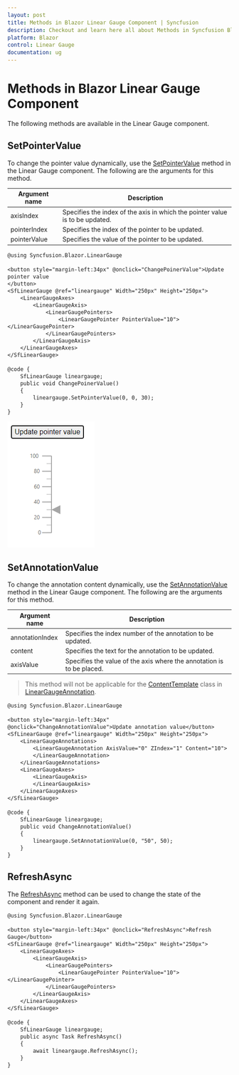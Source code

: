 ```yaml
---
layout: post
title: Methods in Blazor Linear Gauge Component | Syncfusion
description: Checkout and learn here all about Methods in Syncfusion Blazor Linear Gauge component and much more.
platform: Blazor
control: Linear Gauge
documentation: ug
---
```


# Methods in Blazor Linear Gauge Component

The following methods are available in the Linear Gauge component.

## SetPointerValue

To change the pointer value dynamically, use the [SetPointerValue](https://help.syncfusion.com/cr/blazor/Syncfusion.Blazor.LinearGauge.SfLinearGauge.html#Syncfusion_Blazor_LinearGauge_SfLinearGauge_SetPointerValue_System_Int32_System_Int32_System_Double_) method in the Linear Gauge component. The following are the arguments for this method.

|   Argument name      |   Description                            |
|----------------------| -----------------------------------------|
|     axisIndex        |    Specifies the index of the axis in which the pointer value is to be updated.|
|     pointerIndex     |    Specifies the index of the pointer to be updated.           |
|     pointerValue            |    Specifies the value of the pointer to be updated.           |

```cshtml
@using Syncfusion.Blazor.LinearGauge

<button style="margin-left:34px" @onclick="ChangePoinerValue">Update pointer value
</button>
<SfLinearGauge @ref="lineargauge" Width="250px" Height="250px">
    <LinearGaugeAxes>
        <LinearGaugeAxis>
            <LinearGaugePointers>
                <LinearGaugePointer PointerValue="10"></LinearGaugePointer>
            </LinearGaugePointers>
        </LinearGaugeAxis>
    </LinearGaugeAxes>
</SfLinearGauge>

@code {
    SfLinearGauge lineargauge;
    public void ChangePoinerValue()
    {
        lineargauge.SetPointerValue(0, 0, 30);
    }
}
```

![Blazor Linear Gauge with Methods](./images/blazor-linear-gauge-method.png)

## SetAnnotationValue

To change the annotation content dynamically, use the [SetAnnotationValue](https://help.syncfusion.com/cr/blazor/Syncfusion.Blazor.LinearGauge.SfLinearGauge.html#Syncfusion_Blazor_LinearGauge_SfLinearGauge_SetAnnotationValue_System_Int32_System_String_System_Int32_) method in the Linear Gauge component. The following are the arguments for this method.

|   Argument name      |   Description                            |
|----------------------| -----------------------------------------|
|     annotationIndex  |    Specifies the index number of the annotation to be updated. |
|     content          |    Specifies the text for the annotation to be updated.        |
|     axisValue        |    Specifies the value of the axis where the annotation is to be placed.|

> This method will not be applicable for the [ContentTemplate](https://help.syncfusion.com/cr/blazor/Syncfusion.Blazor.LinearGauge.LinearGaugeAnnotation.html#Syncfusion_Blazor_LinearGauge_LinearGaugeAnnotation_ContentTemplate) class in [LinearGaugeAnnotation](https://help.syncfusion.com/cr/blazor/Syncfusion.Blazor.LinearGauge.LinearGaugeAnnotation.html).

```cshtml
@using Syncfusion.Blazor.LinearGauge

<button style="margin-left:34px" @onclick="ChangeAnnotationValue">Update annotation value</button>
<SfLinearGauge @ref="lineargauge" Width="250px" Height="250px">
    <LinearGaugeAnnotations>
        <LinearGaugeAnnotation AxisValue="0" ZIndex="1" Content="10">
        </LinearGaugeAnnotation>
    </LinearGaugeAnnotations>
    <LinearGaugeAxes>
        <LinearGaugeAxis>
        </LinearGaugeAxis>
    </LinearGaugeAxes>
</SfLinearGauge>

@code {
    SfLinearGauge lineargauge;
    public void ChangeAnnotationValue()
    {
        lineargauge.SetAnnotationValue(0, "50", 50);
    }
}
```

## RefreshAsync

The [RefreshAsync](https://help.syncfusion.com/cr/blazor/Syncfusion.Blazor.LinearGauge.SfLinearGauge.html#methods) method can be used to change the state of the component and render it again.

```cshtml
@using Syncfusion.Blazor.LinearGauge

<button style="margin-left:34px" @onclick="RefreshAsync">Refresh Gauge</button>
<SfLinearGauge @ref="lineargauge" Width="250px" Height="250px">
    <LinearGaugeAxes>
        <LinearGaugeAxis>
            <LinearGaugePointers>
                <LinearGaugePointer PointerValue="10"></LinearGaugePointer>
            </LinearGaugePointers>
        </LinearGaugeAxis>
    </LinearGaugeAxes>
</SfLinearGauge>

@code {
    SfLinearGauge lineargauge;
    public async Task RefreshAsync()
    {
        await lineargauge.RefreshAsync();
    }
}
```